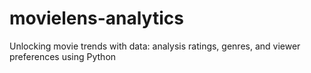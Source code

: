 # movielens-analytics
 Unlocking movie trends with data: analysis ratings, genres, and viewer preferences using Python
